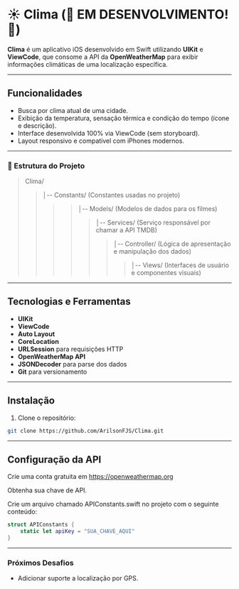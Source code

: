 # ☀️ Clima (🚧 EM DESENVOLVIMENTO! 🚧)

**Clima** é um aplicativo iOS desenvolvido em Swift utilizando **UIKit** e **ViewCode**, que consome a API da **OpenWeatherMap** para exibir informações climáticas de uma localização específica.

---

## Funcionalidades

- Busca por clima atual de uma cidade.
- Exibição da temperatura, sensação térmica e condição do tempo (ícone e descrição).
- Interface desenvolvida 100% via ViewCode (sem storyboard).
- Layout responsivo e compatível com iPhones modernos.

---
### 📂 Estrutura do Projeto

> Clima/
> > │-- Constants/ (Constantes usadas no projeto)
> > > > │-- Models/ (Modelos de dados para os filmes)
> > > > > │-- Services/ (Serviço responsável por chamar a API TMDB)
> > > > > > │-- Controller/ (Lógica de apresentação e manipulação dos dados)
> > > > > > > │-- Views/ (Interfaces de usuário e componentes visuais)
---

## Tecnologias e Ferramentas

- **UIKit**
- **ViewCode**
- **Auto Layout**
- **CoreLocation**
- **URLSession** para requisições HTTP
- **OpenWeatherMap API**
- **JSONDecoder** para parse dos dados
- **Git** para versionamento

---

## Instalação

1. Clone o repositório:

```bash
git clone https://github.com/ArilsonFJS/Clima.git
```
---

## Configuração da API
Crie uma conta gratuita em https://openweathermap.org

Obtenha sua chave de API.

Crie um arquivo chamado APIConstants.swift no projeto com o seguinte conteúdo:

```swift
struct APIConstants {
    static let apiKey = "SUA_CHAVE_AQUI"
}
```

---

### Próximos Desafios
 - Adicionar suporte a localização por GPS.



